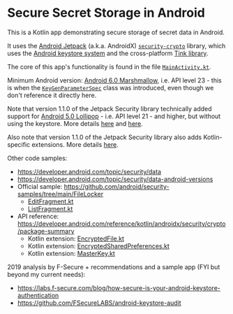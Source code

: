 # Secure Secret Storage in Android

This is a Kotlin app demonstrating secure storage of secret data in Android.

It uses the [Android Jetpack](https://developer.android.com/topic/security/data) (a.k.a. AndroidX)
[`security-crypto`](https://developer.android.com/jetpack/androidx/releases/security) library,
which uses the [Android keystore system](https://developer.android.com/training/articles/keystore)
and the cross-platform [Tink library](https://github.com/google/tink).

The core of this app's functionality is found in the file
[`MainActivity.kt`](app/src/main/java/wtf/daabr/securesecretstorage/MainActivity.kt).

Minimum Android version: [Android 6.0 Marshmallow](https://www.android.com/versions/marshmallow-6-0), i.e. API level 23 - this is
when the [`KeyGenParameterSpec`](https://developer.android.com/reference/kotlin/android/security/keystore/KeyGenParameterSpec)
class was introduced, even though we don't reference it directly here.

Note that version 1.1.0 of the Jetpack Security library technically added support for
[Android 5.0 Lollipop](https://www.android.com/versions/lollipop-5-0) - i.e. API level 21 - and higher, but
without using the keystore. More details [here](https://developer.android.com/topic/security/data-android-versions)
and [here](https://android.googlesource.com/platform/frameworks/support/+/5dc65a7882dabeb8ea4c3bebb5e7d95aa113616a).

Also note that version 1.1.0 of the Jetpack Security library also adds Kotlin-specific extensions. More details
[here](https://android.googlesource.com/platform/frameworks/support/+/c06a5c10503c46142153d9b0cf11349299f28892).

Other code samples:

*   https://developer.android.com/topic/security/data
*   https://developer.android.com/topic/security/data-android-versions
*   Official sample: https://github.com/android/security-samples/tree/main/FileLocker
    *   [EditFragment.kt](https://github.com/android/security-samples/blob/main/FileLocker/app/src/main/java/com/android/example/filelocker/EditFragment.kt)
    *   [ListFragment.kt](https://github.com/android/security-samples/blob/main/FileLocker/app/src/main/java/com/android/example/filelocker/ListFragment.kt)
*   API reference: https://developer.android.com/reference/kotlin/androidx/security/crypto/package-summary
    *   Kotlin extension:
        [EncryptedFile.kt](https://android.googlesource.com/platform/frameworks/support/+/c06a5c10503c46142153d9b0cf11349299f28892/security/security-crypto-ktx/src/main/java/androidx/security/crypto/EncryptedFile.kt)
    *   Kotlin extension:
        [EncryptedSharedPreferences.kt](https://android.googlesource.com/platform/frameworks/support/+/c06a5c10503c46142153d9b0cf11349299f28892/security/security-crypto-ktx/src/main/java/androidx/security/crypto/EncryptedSharedPreferences.kt)
    *   Kotlin extension:
        [MasterKey.kt](https://android.googlesource.com/platform/frameworks/support/+/c06a5c10503c46142153d9b0cf11349299f28892/security/security-crypto-ktx/src/main/java/androidx/security/crypto/MasterKey.kt)

2019 analysis by F-Secure + recommendations and a sample app (FYI but beyond my current needs):

* https://labs.f-secure.com/blog/how-secure-is-your-android-keystore-authentication
* https://github.com/FSecureLABS/android-keystore-audit
